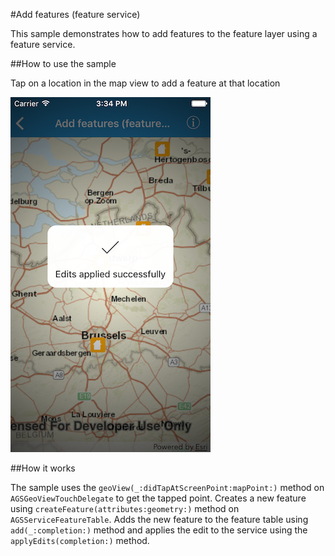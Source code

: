 #Add features (feature service)

This sample demonstrates how to add features to the feature layer using a feature service.

##How to use the sample

Tap on a location in the map view to add a feature at that location

![](image1.png)

##How it works

The sample uses the `geoView(_:didTapAtScreenPoint:mapPoint:)` method on `AGSGeoViewTouchDelegate` to get the tapped point. Creates a new feature using `createFeature(attributes:geometry:)` method on `AGSServiceFeatureTable`. Adds the new feature to the feature table using `add(_:completion:)` method and applies the edit to the service using the `applyEdits(completion:)` method.




